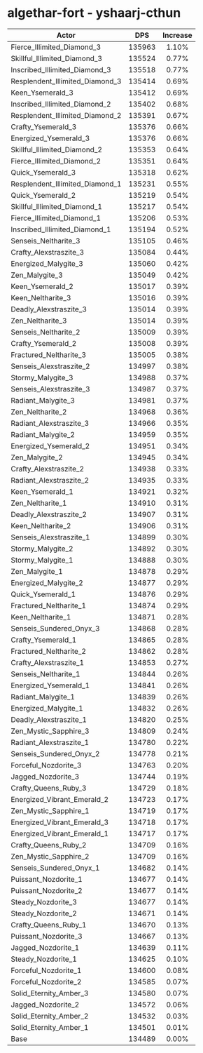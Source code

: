# algethar-fort - yshaarj-cthun
| Actor | DPS | Increase |
|---|:---:|:---:|
|Fierce_Illimited_Diamond_3|135963|1.10%|
|Skillful_Illimited_Diamond_3|135524|0.77%|
|Inscribed_Illimited_Diamond_3|135518|0.77%|
|Resplendent_Illimited_Diamond_3|135414|0.69%|
|Keen_Ysemerald_3|135412|0.69%|
|Inscribed_Illimited_Diamond_2|135402|0.68%|
|Resplendent_Illimited_Diamond_2|135391|0.67%|
|Crafty_Ysemerald_3|135376|0.66%|
|Energized_Ysemerald_3|135376|0.66%|
|Skillful_Illimited_Diamond_2|135353|0.64%|
|Fierce_Illimited_Diamond_2|135351|0.64%|
|Quick_Ysemerald_3|135318|0.62%|
|Resplendent_Illimited_Diamond_1|135231|0.55%|
|Quick_Ysemerald_2|135219|0.54%|
|Skillful_Illimited_Diamond_1|135217|0.54%|
|Fierce_Illimited_Diamond_1|135206|0.53%|
|Inscribed_Illimited_Diamond_1|135194|0.52%|
|Senseis_Neltharite_3|135105|0.46%|
|Crafty_Alexstraszite_3|135084|0.44%|
|Energized_Malygite_3|135060|0.42%|
|Zen_Malygite_3|135049|0.42%|
|Keen_Ysemerald_2|135017|0.39%|
|Keen_Neltharite_3|135016|0.39%|
|Deadly_Alexstraszite_3|135014|0.39%|
|Zen_Neltharite_3|135014|0.39%|
|Senseis_Neltharite_2|135009|0.39%|
|Crafty_Ysemerald_2|135008|0.39%|
|Fractured_Neltharite_3|135005|0.38%|
|Senseis_Alexstraszite_2|134997|0.38%|
|Stormy_Malygite_3|134988|0.37%|
|Senseis_Alexstraszite_3|134987|0.37%|
|Radiant_Malygite_3|134981|0.37%|
|Zen_Neltharite_2|134968|0.36%|
|Radiant_Alexstraszite_3|134966|0.35%|
|Radiant_Malygite_2|134959|0.35%|
|Energized_Ysemerald_2|134951|0.34%|
|Zen_Malygite_2|134945|0.34%|
|Crafty_Alexstraszite_2|134938|0.33%|
|Radiant_Alexstraszite_2|134935|0.33%|
|Keen_Ysemerald_1|134921|0.32%|
|Zen_Neltharite_1|134910|0.31%|
|Deadly_Alexstraszite_2|134907|0.31%|
|Keen_Neltharite_2|134906|0.31%|
|Senseis_Alexstraszite_1|134899|0.30%|
|Stormy_Malygite_2|134892|0.30%|
|Stormy_Malygite_1|134888|0.30%|
|Zen_Malygite_1|134878|0.29%|
|Energized_Malygite_2|134877|0.29%|
|Quick_Ysemerald_1|134876|0.29%|
|Fractured_Neltharite_1|134874|0.29%|
|Keen_Neltharite_1|134871|0.28%|
|Senseis_Sundered_Onyx_3|134868|0.28%|
|Crafty_Ysemerald_1|134865|0.28%|
|Fractured_Neltharite_2|134862|0.28%|
|Crafty_Alexstraszite_1|134853|0.27%|
|Senseis_Neltharite_1|134844|0.26%|
|Energized_Ysemerald_1|134841|0.26%|
|Radiant_Malygite_1|134839|0.26%|
|Energized_Malygite_1|134832|0.26%|
|Deadly_Alexstraszite_1|134820|0.25%|
|Zen_Mystic_Sapphire_3|134809|0.24%|
|Radiant_Alexstraszite_1|134780|0.22%|
|Senseis_Sundered_Onyx_2|134778|0.21%|
|Forceful_Nozdorite_3|134763|0.20%|
|Jagged_Nozdorite_3|134744|0.19%|
|Crafty_Queens_Ruby_3|134729|0.18%|
|Energized_Vibrant_Emerald_2|134723|0.17%|
|Zen_Mystic_Sapphire_1|134719|0.17%|
|Energized_Vibrant_Emerald_3|134718|0.17%|
|Energized_Vibrant_Emerald_1|134717|0.17%|
|Crafty_Queens_Ruby_2|134709|0.16%|
|Zen_Mystic_Sapphire_2|134709|0.16%|
|Senseis_Sundered_Onyx_1|134682|0.14%|
|Puissant_Nozdorite_1|134677|0.14%|
|Puissant_Nozdorite_2|134677|0.14%|
|Steady_Nozdorite_3|134677|0.14%|
|Steady_Nozdorite_2|134671|0.14%|
|Crafty_Queens_Ruby_1|134670|0.13%|
|Puissant_Nozdorite_3|134667|0.13%|
|Jagged_Nozdorite_1|134639|0.11%|
|Steady_Nozdorite_1|134625|0.10%|
|Forceful_Nozdorite_1|134600|0.08%|
|Forceful_Nozdorite_2|134585|0.07%|
|Solid_Eternity_Amber_3|134580|0.07%|
|Jagged_Nozdorite_2|134572|0.06%|
|Solid_Eternity_Amber_2|134532|0.03%|
|Solid_Eternity_Amber_1|134501|0.01%|
|Base|134489|0.00%|
